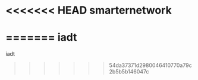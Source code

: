 <<<<<<< HEAD
smarternetwork
==============
=======
iadt
====

iadt
>>>>>>> 54da37371d2980046410770a79c2b5b5b146047c
